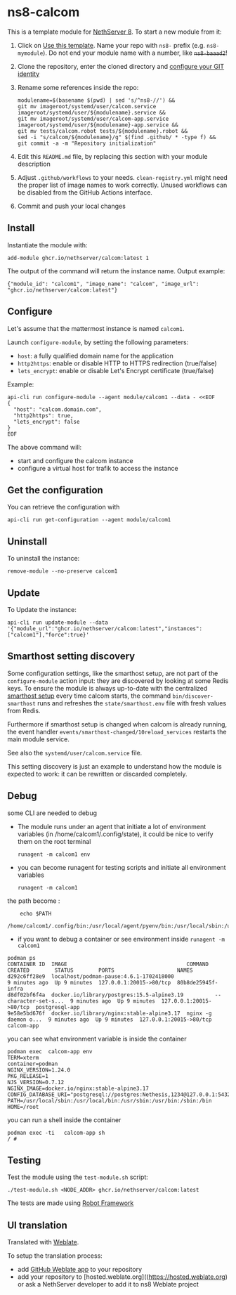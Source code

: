 # ns8-calcom

This is a template module for [NethServer 8](https://github.com/NethServer/ns8-core).
To start a new module from it:

1. Click on [Use this template](https://github.com/NethServer/ns8-calcom/generate).
   Name your repo with `ns8-` prefix (e.g. `ns8-mymodule`). 
   Do not end your module name with a number, like ~~`ns8-baaad2`~~!

1. Clone the repository, enter the cloned directory and
   [configure your GIT identity](https://git-scm.com/book/en/v2/Getting-Started-First-Time-Git-Setup#_your_identity)

1. Rename some references inside the repo:
   ```
   modulename=$(basename $(pwd) | sed 's/^ns8-//') &&
   git mv imageroot/systemd/user/calcom.service imageroot/systemd/user/${modulename}.service &&
   git mv imageroot/systemd/user/calcom-app.service imageroot/systemd/user/${modulename}-app.service && 
   git mv tests/calcom.robot tests/${modulename}.robot &&
   sed -i "s/calcom/${modulename}/g" $(find .github/ * -type f) &&
   git commit -a -m "Repository initialization"
   ```

1. Edit this `README.md` file, by replacing this section with your module
   description

1. Adjust `.github/workflows` to your needs. `clean-registry.yml` might
   need the proper list of image names to work correctly. Unused workflows
   can be disabled from the GitHub Actions interface.

1. Commit and push your local changes

## Install

Instantiate the module with:

    add-module ghcr.io/nethserver/calcom:latest 1

The output of the command will return the instance name.
Output example:

    {"module_id": "calcom1", "image_name": "calcom", "image_url": "ghcr.io/nethserver/calcom:latest"}

## Configure

Let's assume that the mattermost instance is named `calcom1`.

Launch `configure-module`, by setting the following parameters:
- `host`: a fully qualified domain name for the application
- `http2https`: enable or disable HTTP to HTTPS redirection (true/false)
- `lets_encrypt`: enable or disable Let's Encrypt certificate (true/false)


Example:

```
api-cli run configure-module --agent module/calcom1 --data - <<EOF
{
  "host": "calcom.domain.com",
  "http2https": true,
  "lets_encrypt": false
}
EOF
```

The above command will:
- start and configure the calcom instance
- configure a virtual host for trafik to access the instance

## Get the configuration
You can retrieve the configuration with

```
api-cli run get-configuration --agent module/calcom1
```

## Uninstall

To uninstall the instance:

    remove-module --no-preserve calcom1

## Update

To Update the instance:

    api-cli run update-module --data '{"module_url":"ghcr.io/nethserver/calcom:latest","instances":["calcom1"],"force":true}'

## Smarthost setting discovery

Some configuration settings, like the smarthost setup, are not part of the
`configure-module` action input: they are discovered by looking at some
Redis keys.  To ensure the module is always up-to-date with the
centralized [smarthost
setup](https://nethserver.github.io/ns8-core/core/smarthost/) every time
calcom starts, the command `bin/discover-smarthost` runs and refreshes
the `state/smarthost.env` file with fresh values from Redis.

Furthermore if smarthost setup is changed when calcom is already
running, the event handler `events/smarthost-changed/10reload_services`
restarts the main module service.

See also the `systemd/user/calcom.service` file.

This setting discovery is just an example to understand how the module is
expected to work: it can be rewritten or discarded completely.

## Debug

some CLI are needed to debug

- The module runs under an agent that initiate a lot of environment variables (in /home/calcom1/.config/state), it could be nice to verify them
on the root terminal

    `runagent -m calcom1 env`

- you can become runagent for testing scripts and initiate all environment variables
  
    `runagent -m calcom1`

 the path become : 
```
    echo $PATH
    /home/calcom1/.config/bin:/usr/local/agent/pyenv/bin:/usr/local/sbin:/usr/local/bin:/usr/sbin:/usr/bin:/usr/
```

- if you want to debug a container or see environment inside
 `runagent -m calcom1`
 ```
podman ps
CONTAINER ID  IMAGE                                      COMMAND               CREATED        STATUS        PORTS                    NAMES
d292c6ff28e9  localhost/podman-pause:4.6.1-1702418000                          9 minutes ago  Up 9 minutes  127.0.0.1:20015->80/tcp  80b8de25945f-infra
d8df02bf6f4a  docker.io/library/postgres:15.5-alpine3.19          --character-set-s...  9 minutes ago  Up 9 minutes  127.0.0.1:20015->80/tcp  postgresql-app
9e58e5bd676f  docker.io/library/nginx:stable-alpine3.17  nginx -g daemon o...  9 minutes ago  Up 9 minutes  127.0.0.1:20015->80/tcp  calcom-app
```

you can see what environment variable is inside the container
```
podman exec  calcom-app env
TERM=xterm
container=podman
NGINX_VERSION=1.24.0
PKG_RELEASE=1
NJS_VERSION=0.7.12
NGINX_IMAGE=docker.io/nginx:stable-alpine3.17
CONFIG_DATABASE_URI="postgresql://postgres:Nethesis,1234@127.0.0.1:5432/toto"
PATH=/usr/local/sbin:/usr/local/bin:/usr/sbin:/usr/bin:/sbin:/bin
HOME=/root
```

you can run a shell inside the container

```
podman exec -ti   calcom-app sh
/ # 
```
## Testing

Test the module using the `test-module.sh` script:


    ./test-module.sh <NODE_ADDR> ghcr.io/nethserver/calcom:latest

The tests are made using [Robot Framework](https://robotframework.org/)

## UI translation

Translated with [Weblate](https://hosted.weblate.org/projects/ns8/).

To setup the translation process:

- add [GitHub Weblate app](https://docs.weblate.org/en/latest/admin/continuous.html#github-setup) to your repository
- add your repository to [hosted.weblate.org]((https://hosted.weblate.org) or ask a NethServer developer to add it to ns8 Weblate project
